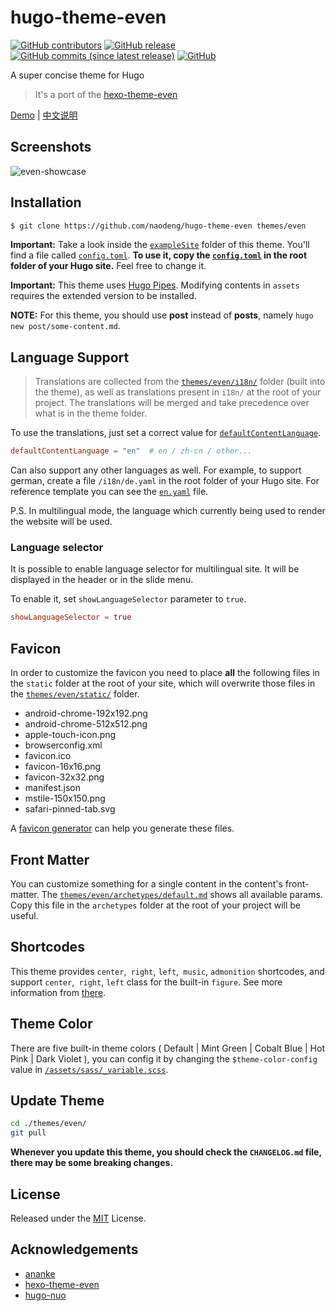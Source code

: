 # hugo-theme-even

[![GitHub contributors](https://img.shields.io/github/contributors/olOwOlo/hugo-theme-even.svg?colorB=green)](https://github.com/olOwOlo/hugo-theme-even/contributors)
[![GitHub release](https://img.shields.io/github/release/olOwOlo/hugo-theme-even.svg?colorB=green)](https://github.com/olOwOlo/hugo-theme-even/releases)
[![GitHub commits (since latest release)](https://img.shields.io/github/commits-since/olOwOlo/hugo-theme-even/latest.svg?colorB=green)](https://github.com/olOwOlo/hugo-theme-even/compare)
[![GitHub](https://img.shields.io/github/license/mashape/apistatus.svg)](https://github.com/olOwOlo/hugo-theme-even/blob/master/LICENSE.md)

A super concise theme for Hugo

> It's a port of the [hexo-theme-even](https://github.com/ahonn/hexo-theme-even)

[Demo](https://hugo-theme-even.netlify.app) | [中文说明](https://github.com/olOwOlo/hugo-theme-even/blob/master/README-zh.md)

## Screenshots

![even-showcase](https://raw.githubusercontent.com/olOwOlo/hugo-theme-even/master/images/showcase.png)

## Installation

```bash
$ git clone https://github.com/naodeng/hugo-theme-even themes/even
```

**Important:** Take a look inside the [`exampleSite`](https://github.com/olOwOlo/hugo-theme-even/tree/master/exampleSite) folder of this theme. You'll find a file called [`config.toml`](https://github.com/olOwOlo/hugo-theme-even/blob/master/exampleSite/config.toml). **To use it, copy the [`config.toml`](https://github.com/olOwOlo/hugo-theme-even/blob/master/exampleSite/config.toml) in the root folder of your Hugo site.** Feel free to change it.

**Important:** This theme uses [Hugo Pipes](https://gohugo.io/hugo-pipes/introduction/). Modifying contents in `assets` requires the extended version to be installed.

**NOTE:** For this theme, you should use **post** instead of **posts**, namely `hugo new post/some-content.md`.

## Language Support

> Translations are collected from the [`themes/even/i18n/`](https://github.com/olOwOlo/hugo-theme-even/tree/master/i18n) folder (built into the theme), as well as translations present in `i18n/` at the root of your project. The translations will be merged and take precedence over what is in the theme folder.

To use the translations, just set a correct value for [`defaultContentLanguage`](https://github.com/olOwOlo/hugo-theme-even/blob/master/exampleSite/config.toml#L3).

```toml
defaultContentLanguage = "en"  # en / zh-cn / other...
```

Can also support any other languages as well. For example, to support german, create a file `/i18n/de.yaml` in the root folder of your Hugo site. For reference template you can see the [`en.yaml`](https://github.com/olOwOlo/hugo-theme-even/tree/master/i18n/en.yaml) file.

P.S. In multilingual mode, the language which currently being used to render the website will be used.

### Language selector

It is possible to enable language selector for multilingual site. It will be displayed in the header or in the slide menu.

To enable it, set `showLanguageSelector` parameter to `true`.

```toml
showLanguageSelector = true
```

## Favicon

In order to customize the favicon you need to place **all** the following files in the `static` folder at the root of your site, which will overwrite those files in the [`themes/even/static/`](https://github.com/olOwOlo/hugo-theme-even/tree/master/static) folder.

- android-chrome-192x192.png
- android-chrome-512x512.png
- apple-touch-icon.png
- browserconfig.xml
- favicon.ico
- favicon-16x16.png
- favicon-32x32.png
- manifest.json
- mstile-150x150.png
- safari-pinned-tab.svg

A [favicon generator](https://www.google.com/search?q=favicon+generator) can help you generate these files.

## Front Matter

You can customize something for a single content in the content's front-matter. The [`themes/even/archetypes/default.md`](https://github.com/olOwOlo/hugo-theme-even/tree/master/archetypes/default.md) shows all available params. Copy this file in the `archetypes` folder at the root of your project will be useful.

## Shortcodes

This theme provides `center`,` right`, `left`,` music`, `admonition` shortcodes, and support `center`,` right`, `left` class for the built-in `figure`. See more information from [there](https://blog.olowolo.com/example-site/post/shortcodes/).

## Theme Color

There are five built-in theme colors ( Default | Mint Green | Cobalt Blue | Hot Pink | Dark Violet ), you can config it by changing the `$theme-color-config` value in [`/assets/sass/_variable.scss`](https://github.com/olOwOlo/hugo-theme-even/blob/master/assets/sass/_variables.scss#L5-L8).

## Update Theme

```bash
cd ./themes/even/
git pull
```

**Whenever you update this theme, you should check the `CHANGELOG.md` file, there may be some breaking changes.**

## License

Released under the [MIT](https://github.com/olOwOlo/hugo-theme-even/blob/master/LICENSE.md) License.

## Acknowledgements

- [ananke](https://github.com/budparr/gohugo-theme-ananke)
- [hexo-theme-even](https://github.com/ahonn/hexo-theme-even)
- [hugo-nuo](https://github.com/laozhu/hugo-nuo)
